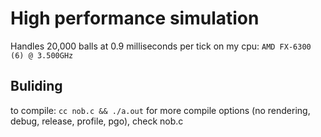 # High performance simulation
Handles 20,000 balls at 0.9 milliseconds per tick on my cpu: `AMD FX-6300 (6) @ 3.500GHz`

## Buliding
to compile: `cc nob.c && ./a.out`
for more compile options (no rendering, debug, release, profile, pgo), check nob.c
